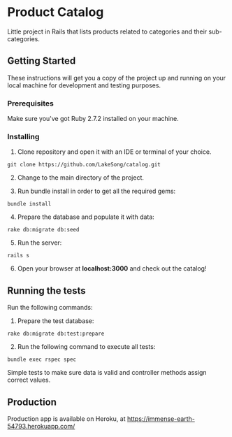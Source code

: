 # Product Catalog

Little project in Rails that lists products related to categories and their sub-categories.

## Getting Started

These instructions will get you a copy of the project up and running on your local machine for development and testing purposes.

### Prerequisites

Make sure you've got Ruby 2.7.2 installed on your machine.

### Installing

1. Clone repository and open it with an IDE or terminal of your choice.
```
git clone https://github.com/LakeSong/catalog.git
```
2. Change to the main directory of the project.

3. Run bundle install in order to get all the required gems:
```
bundle install
```
4. Prepare the database and populate it with data:
```
rake db:migrate db:seed
```
5. Run the server:
```
rails s
```
6. Open your browser at **localhost:3000** and check out the catalog!
    

## Running the tests

Run the following commands:
1. Prepare the test database:
```
rake db:migrate db:test:prepare
```
2. Run the following command to execute all tests:
```
bundle exec rspec spec
```

Simple tests to make sure data is valid and controller methods assign correct values.

## Production

Production app is available on Heroku, at https://immense-earth-54793.herokuapp.com/